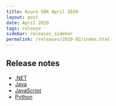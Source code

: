 ```yaml
---
title: Azure SDK April 2020
layout: post
date: April 2020
tags: release
sidebar: releases_sidebar
permalink: /releases/2020-02/index.html
---
```

## Release notes

* [.NET](dotnet.md)
* [Java](java.md)
* [JavaScript](js.md)
* [Python](python.md)
